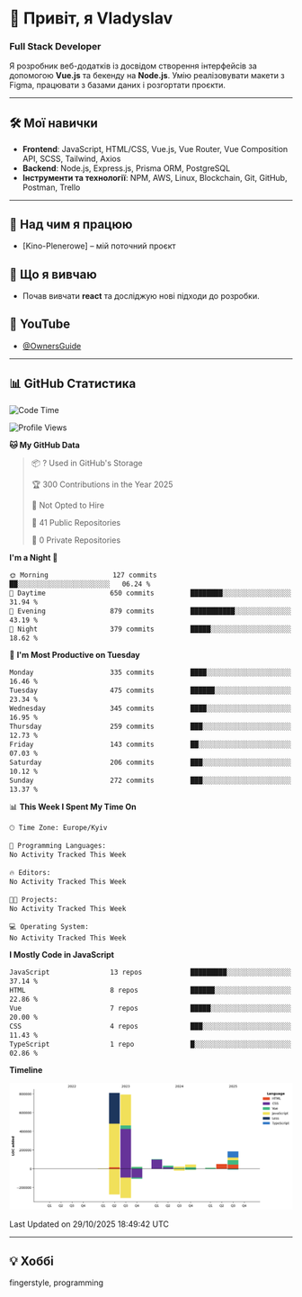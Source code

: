 # 👋 Привіт, я Vladyslav  
### Full Stack Developer  

Я розробник веб-додатків із досвідом створення інтерфейсів за допомогою **Vue.js** та бекенду на **Node.js**. Умію реалізовувати макети з Figma, працювати з базами даних і розгортати проєкти.

---

## 🛠 Мої навички  
- **Frontend**: JavaScript, HTML/CSS, Vue.js, Vue Router, Vue Composition API, SCSS, Tailwind, Axios  
- **Backend**: Node.js, Express.js, Prisma ORM, PostgreSQL  
- **Інструменти та технології**: NPM, AWS, Linux, Blockchain, Git, GitHub, Postman, Trello  

---

## 🔭 Над чим я працюю  
- [Kino-Plenerowe] – мій поточний проєкт

## 🌱 Що я вивчаю  
- Почав вивчати **react** та досліджую нові підходи до розробки.

## 🎥 YouTube  
- [@OwnersGuide](https://www.youtube.com/@OwnersGuide-)
  
---

## 📊 GitHub Статистика  
<!--START_SECTION:waka-->
![Code Time](http://img.shields.io/badge/Code%20Time-104%20hrs%2042%20mins-blue)

![Profile Views](http://img.shields.io/badge/Profile%20Views-0-blue)

**🐱 My GitHub Data** 

> 📦 ? Used in GitHub's Storage 
 > 
> 🏆 300 Contributions in the Year 2025
 > 
> 🚫 Not Opted to Hire
 > 
> 📜 41 Public Repositories 
 > 
> 🔑 0 Private Repositories 
 > 
**I'm a Night 🦉** 

```text
🌞 Morning                127 commits         ██░░░░░░░░░░░░░░░░░░░░░░░   06.24 % 
🌆 Daytime                650 commits         ████████░░░░░░░░░░░░░░░░░   31.94 % 
🌃 Evening                879 commits         ███████████░░░░░░░░░░░░░░   43.19 % 
🌙 Night                  379 commits         █████░░░░░░░░░░░░░░░░░░░░   18.62 % 
```
📅 **I'm Most Productive on Tuesday** 

```text
Monday                   335 commits         ████░░░░░░░░░░░░░░░░░░░░░   16.46 % 
Tuesday                  475 commits         ██████░░░░░░░░░░░░░░░░░░░   23.34 % 
Wednesday                345 commits         ████░░░░░░░░░░░░░░░░░░░░░   16.95 % 
Thursday                 259 commits         ███░░░░░░░░░░░░░░░░░░░░░░   12.73 % 
Friday                   143 commits         ██░░░░░░░░░░░░░░░░░░░░░░░   07.03 % 
Saturday                 206 commits         ███░░░░░░░░░░░░░░░░░░░░░░   10.12 % 
Sunday                   272 commits         ███░░░░░░░░░░░░░░░░░░░░░░   13.37 % 
```


📊 **This Week I Spent My Time On** 

```text
🕑︎ Time Zone: Europe/Kyiv

💬 Programming Languages: 
No Activity Tracked This Week

🔥 Editors: 
No Activity Tracked This Week

🐱‍💻 Projects: 
No Activity Tracked This Week

💻 Operating System: 
No Activity Tracked This Week
```

**I Mostly Code in JavaScript** 

```text
JavaScript               13 repos            █████████░░░░░░░░░░░░░░░░   37.14 % 
HTML                     8 repos             ██████░░░░░░░░░░░░░░░░░░░   22.86 % 
Vue                      7 repos             █████░░░░░░░░░░░░░░░░░░░░   20.00 % 
CSS                      4 repos             ███░░░░░░░░░░░░░░░░░░░░░░   11.43 % 
TypeScript               1 repo              █░░░░░░░░░░░░░░░░░░░░░░░░   02.86 % 
```



**Timeline**

![Lines of Code chart](https://raw.githubusercontent.com/owner6/owner6/main/assets/bar_graph.png)


 Last Updated on 29/10/2025 18:49:42 UTC
<!--END_SECTION:waka-->




---

## 💡 Хоббі  
fingerstyle, programming  
